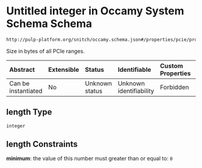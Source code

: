 # Untitled integer in Occamy System Schema Schema

```txt
http://pulp-platform.org/snitch/occamy.schema.json#/properties/pcie/properties/length
```

Size in bytes of all PCIe ranges.

| Abstract            | Extensible | Status         | Identifiable            | Custom Properties | Additional Properties | Access Restrictions | Defined In                                                       |
| :------------------ | :--------- | :------------- | :---------------------- | :---------------- | :-------------------- | :------------------ | :--------------------------------------------------------------- |
| Can be instantiated | No         | Unknown status | Unknown identifiability | Forbidden         | Allowed               | none                | [occamy.schema.json*](occamy.schema.json "open original schema") |

## length Type

`integer`

## length Constraints

**minimum**: the value of this number must greater than or equal to: `0`
